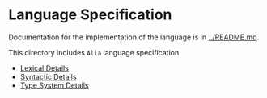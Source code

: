 # Language Specification

Documentation for the implementation of the language is in
[../README.md](../README.md).

This directory includes `Alia` language specification.

- [Lexical Details](./lexical-details.md)
- [Syntactic Details](./syntatic-details.md)
- [Type System Details](./type-system-details.md)

